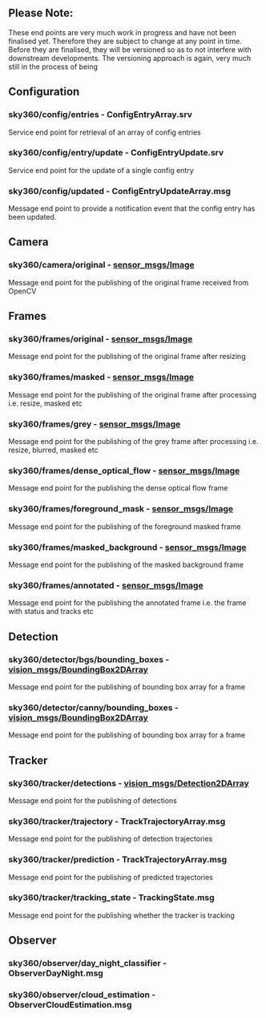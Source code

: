 ## Please Note: 
These end points are very much work in progress and have not been finalised yet. Therefore they are subject to change at any point in time. Before they are finalised, they will be versioned so as to not interfere with downstream developments. The versioning approach is again, very much still in the process of being 

## Configuration

### sky360/config/entries - ConfigEntryArray.srv
Service end point for retrieval of an array of config entries

### sky360/config/entry/update - ConfigEntryUpdate.srv
Service end point for the update of a single config entry

### sky360/config/updated - ConfigEntryUpdateArray.msg
Message end point to provide a notification event that the config entry has been updated.

## Camera

### sky360/camera/original - [sensor_msgs/Image](http://docs.ros.org/en/noetic/api/sensor_msgs/html/msg/Image.html)
Message end point for the publishing of the original frame received from OpenCV

## Frames

### sky360/frames/original - [sensor_msgs/Image](http://docs.ros.org/en/noetic/api/sensor_msgs/html/msg/Image.html)
Message end point for the publishing of the original frame after resizing

### sky360/frames/masked - [sensor_msgs/Image](http://docs.ros.org/en/noetic/api/sensor_msgs/html/msg/Image.html)
Message end point for the publishing of the original frame after processing i.e. resize, masked etc

### sky360/frames/grey - [sensor_msgs/Image](http://docs.ros.org/en/noetic/api/sensor_msgs/html/msg/Image.html)
Message end point for the publishing of the grey frame after processing i.e. resize, blurred, masked etc

### sky360/frames/dense_optical_flow - [sensor_msgs/Image](http://docs.ros.org/en/noetic/api/sensor_msgs/html/msg/Image.html)
Message end point for the publishing the dense optical flow frame

### sky360/frames/foreground_mask - [sensor_msgs/Image](http://docs.ros.org/en/noetic/api/sensor_msgs/html/msg/Image.html)
Message end point for the publishing of the foreground masked frame

### sky360/frames/masked_background - [sensor_msgs/Image](http://docs.ros.org/en/noetic/api/sensor_msgs/html/msg/Image.html)
Message end point for the publishing of the masked background frame

### sky360/frames/annotated - [sensor_msgs/Image](http://docs.ros.org/en/noetic/api/sensor_msgs/html/msg/Image.html)
Message end point for the publishing the annotated frame i.e. the frame with status and tracks etc

## Detection

### sky360/detector/bgs/bounding_boxes - [vision_msgs/BoundingBox2DArray](https://github.com/ros-perception/vision_msgs)
Message end point for the publishing of bounding box array for a frame

### sky360/detector/canny/bounding_boxes - [vision_msgs/BoundingBox2DArray](https://github.com/ros-perception/vision_msgs)
Message end point for the publishing of bounding box array for a frame

## Tracker

### sky360/tracker/detections - [vision_msgs/Detection2DArray](https://github.com/ros-perception/vision_msgs)
Message end point for the publishing of detections

### sky360/tracker/trajectory - TrackTrajectoryArray.msg
Message end point for the publishing of detection trajectories

### sky360/tracker/prediction - TrackTrajectoryArray.msg
Message end point for the publishing of predicted trajectories

### sky360/tracker/tracking_state - TrackingState.msg
Message end point for the publishing whether the tracker is tracking

## Observer

### sky360/observer/day_night_classifier - ObserverDayNight.msg

### sky360/observer/cloud_estimation - ObserverCloudEstimation.msg